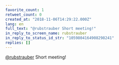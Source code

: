 ```yaml
---
favorite_count: 1
retweet_count: 0
created_at: "2018-11-06T14:29:22.000Z"
lang: en
full_text: "@rubstrauber Short meeting!"
in_reply_to_screen_name: rubstrauber
in_reply_to_status_id_str: "1059804164908298241"
replies: []
---
```


[@rubstrauber](https://twitter.com/rubstrauber) Short meeting!
